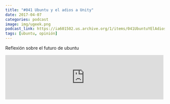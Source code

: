 ```yaml
---
title: "#041 Ubuntu y el adios a Unity"
date: 2017-04-07
categories: podcast
image: img/ugeek.png
podcast_link: https://ia601502.us.archive.org/1/items/041UbuntuYElAdiosAUnity/%23041%20Ubuntu%20y%20el%20adi%c3%b3s%20a%20Unity.mp3
tags: [ubuntu, opinión]
---
```

Reflexión sobre el futuro de ubuntu

<iframe src="https://archive.org/embed/041UbuntuYElAdiosAUnity" width="500" height="140" frameborder="0" webkitallowfullscreen="true" mozallowfullscreen="true" allowfullscreen></iframe>

